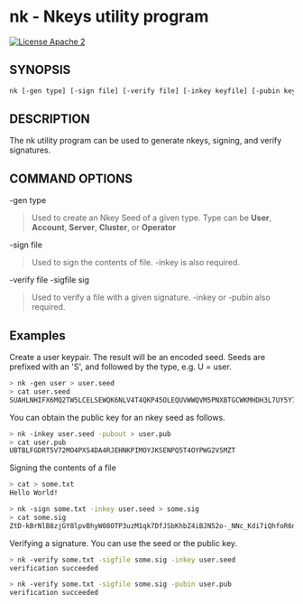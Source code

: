 # nk - Nkeys utility program

[![License Apache 2](https://img.shields.io/badge/License-Apache2-blue.svg)](https://www.apache.org/licenses/LICENSE-2.0)

## SYNOPSIS

```bash
nk [-gen type] [-sign file] [-verify file] [-inkey keyfile] [-pubin keyfile] [-pubout] [-e entropy]
```

## DESCRIPTION

The nk utility program can be used to generate nkeys, signing, and verify signatures.

## COMMAND OPTIONS

-gen type

>Used to create an Nkey Seed of a given type. Type can be **User**, **Account**, **Server**, **Cluster**, or **Operator**

-sign file

>Used to sign the contents of file. -inkey is also required.

-verify file -sigfile sig

>Used to verify a file with a given signature. -inkey or -pubin also required.

## Examples

Create a user keypair. The result will be an encoded seed. Seeds are prefixed with an 'S', and followed by the type, e.g. U = user.

```bash
> nk -gen user > user.seed
> cat user.seed
SUAHLNHIFX6MQ2TW5LCELSEWQK6NLV4T4QKP45OLEQUVWWQVM5PNXBTGCWKMHDH3L7UY5Y7PFYGBZCSIO2U6QY5QSVEI27B3HY5Q7MNVLHVA2
```

You can obtain the public key for an nkey seed as follows.

```bash
> nk -inkey user.seed -pubout > user.pub
> cat user.pub
UBTBLFGDRT5V72MO4PXS4DA4RJEHNKPIMOYJKSENPQ5T4OYPWG2VSMZT
```

Signing the contents of a file

```bash
> cat > some.txt
Hello World!

> nk -sign some.txt -inkey user.seed > some.sig
> cat some.sig
ZtD-kBrNlB8zjGY8lpvBhyW08OTP3uzM1qk7DfJSbKhbZ4iBJN52o-_NNc_Kdi7iQhfoR6nWWKrEWB2_ygnfBA
```

Verifying a signature. You can use the seed or the public key.

```bash
> nk -verify some.txt -sigfile some.sig -inkey user.seed
verification succeeded

> nk -verify some.txt -sigfile some.sig -pubin user.pub
verification succeeded
```